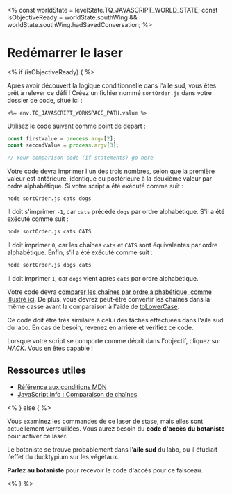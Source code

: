 \<% const worldState = levelState.TQ_JAVASCRIPT_WORLD_STATE; const isObjectiveReady = worldState.southWing \&\& worldState.southWing.hadSavedConversation; %>

# Redémarrer le laser

\<% if (isObjectiveReady) { %>

Après avoir découvert la logique conditionnelle dans l'aile sud, vous êtes prêt à relever ce défi&nbsp;! Créez un fichier nommé `sortOrder.js` dans votre dossier de code, situé ici&nbsp;:

`<%= env.TQ_JAVASCRIPT_WORKSPACE_PATH.value %>`

Utilisez le code suivant comme point de départ&nbsp;:

```js
const firstValue = process.argv[2];
const secondValue = process.argv[3];

// Your comparison code (if statements) go here
```

Votre code devra imprimer l'un des trois nombres, selon que la première valeur est antérieure, identique ou postérieure à la deuxième valeur par ordre alphabétique. Si votre script a été exécuté comme suit&nbsp;:

```bash
node sortOrder.js cats dogs
```

Il doit s'imprimer `-1`, car `cats` précède `dogs` par ordre alphabétique. S'il a été exécuté comme suit&nbsp;:

```bash
node sortOrder.js cats CATS
```

Il doit imprimer `0`, car les chaînes `cats` et `CATS` sont équivalentes par ordre alphabétique. Enfin, s'il a été exécuté comme suit&nbsp;:

```bash
node sortOrder.js dogs cats
```

Il doit imprimer `1`, car `dogs` vient après `cats` par ordre alphabétique.

Votre code devra [comparer les chaînes par ordre alphabétique, comme illustré ici](https://javascript.info/comparison#string-comparison). De plus, vous devrez peut-être convertir les chaînes dans la même casse avant la comparaison à l'aide de [toLowerCase](https://developer.mozilla.org/en-US/docs/Web/JavaScript/Reference/Global_Objects/String/toLowerCase).

Ce code doit être très similaire à celui des tâches effectuées dans l'aile sud du labo. En cas de besoin, revenez en arrière et vérifiez ce code.

Lorsque votre script se comporte comme décrit dans l'objectif, cliquez sur _HACK_. Vous en êtes capable&nbsp;!

## Ressources utiles

- [Référence aux conditions MDN](https://developer.mozilla.org/en-US/docs/Learn/JavaScript/Building_blocks/conditionals)
- [JavaScript.info&nbsp;: Comparaison de chaînes](https://javascript.info/comparison#string-comparison)

\<% } else { %>

Vous examinez les commandes de ce laser de stase, mais elles sont actuellement verrouillées. Vous aurez besoin du **code d'accès du botaniste** pour activer ce laser.

Le botaniste se trouve probablement dans l'**aile sud** du labo, où il étudiait l'effet du ducktypium sur les végétaux.

**Parlez au botaniste** pour recevoir le code d'accès pour ce faisceau.

\<% } %>